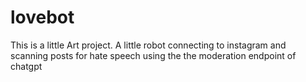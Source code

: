 # lovebot
This is a little Art project. A little robot connecting to instagram and scanning posts for hate speech using the the moderation endpoint of chatgpt
